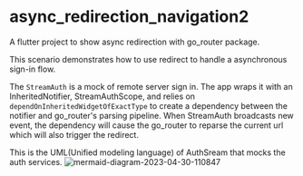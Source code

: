 # async_redirection_navigation2

A flutter project to show async redirection with go_router package.

This scenario demonstrates how to use redirect to handle a asynchronous
sign-in flow.

The `StreamAuth` is a mock of remote server sign in. The app wraps it with an
InheritedNotifier, StreamAuthScope, and relies on
`dependOnInheritedWidgetOfExactType` to create a dependency between the
notifier and go_router's parsing pipeline.
When StreamAuth broadcasts new event, the dependency will cause the go_router to reparse the current url
which will also trigger the redirect.

This is the UML(Unified modeling language) of AuthSream that mocks the auth services.
![mermaid-diagram-2023-04-30-110847](https://user-images.githubusercontent.com/20933055/235344270-d2b120e1-bbfe-46ad-870a-cae65446ea9b.png)
